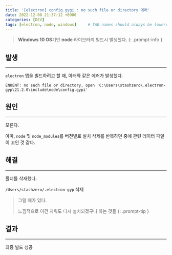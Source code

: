 ```yaml
---
title: '[electron] config.gygi : no such file or directory 에러'
date: 2022-12-08 21:37:12 +0900
categories: [DEV]
tags: [electron, node, windows]     # TAG names should always be lowercase
---
```


> **Windows 10 OS**기반 **node** 라이브러리 빌드시 발생했다. 
{: .prompt-info }

## **발생**
---

`electron` 앱을 빌드하려고 할 때, 아래와 같은 에러가 발생했다.
```console
ENOENT: no such file or directory, open 'C:\Users\stashzero\.electron-gyp\21.2.0\include\node\config.gypi'
```



## **원인**
---

모른다.

아마, `node` 및 `node_modules`를 버전별로 설치 삭제를 반복하던 중에 관련 데이터 파일이 꼬인 것 같다.

## **해결**
---


폴더를 삭재했다. 

`/Users/stashzero/.electron-gyp` 삭제


> 그럴 때가 있다.
>
> 느낌적으로 이건 지워도 다시 설치되겠구나 하는 것들
{: .prompt-tip }



## **결과**
---

최종 빌드 성공